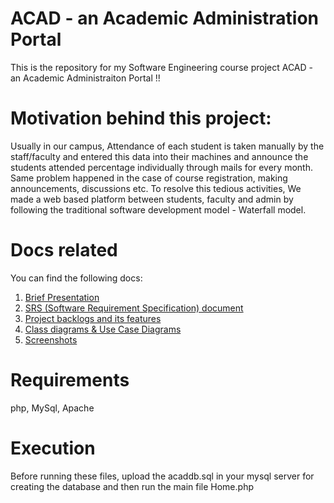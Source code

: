 # ACAD - an Academic Administration Portal
  This is the repository for my Software Engineering course project ACAD - an Academic Administraiton Portal !!

# Motivation behind this project:
  Usually in our campus, Attendance of each student is taken manually by the staff/faculty
and entered this data into their machines and announce the students attended percentage individually
through mails for every month. Same problem happened in the case of course registration, making 
announcements, discussions etc. To resolve this tedious activities, We made a web based platform between
students, faculty and admin by following the traditional software development model - Waterfall model.
 
# Docs related
  You can find the following docs: 
  1. [Brief Presentation](Docs/AAA_Presentation_Demo.pdf) 
  2. [SRS (Software Requirement Specification) document](Docs/SRS_AcademicApp.pdf)
  3. [Project backlogs and its features](Docs/Academic_Administration_Project_Backlogs.pdf)
  4. [Class diagrams & Use Case Diagrams](Docs/Acad_UML_UseCase.pdf)
  5. [Screenshots](Docs/Screenshots/)
  
  
# Requirements
php, MySql, Apache

# Execution
Before running these files, upload the acaddb.sql in your mysql server for creating the database and then run the main file Home.php
